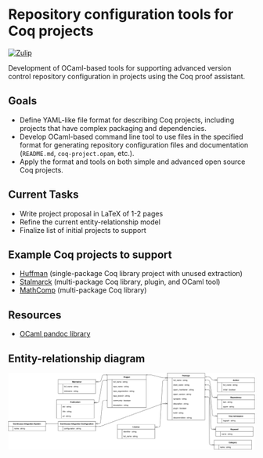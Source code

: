 # Repository configuration tools for Coq projects

[![Zulip][zulip-shield]][zulip-link]

[zulip-shield]: https://img.shields.io/badge/chat-on%20zulip-%23c1272d.svg
[zulip-link]: https://coq.zulipchat.com/#narrow/stream/237663-coq-community-devs.20.26.20users

Development of OCaml-based tools for supporting advanced version control repository configuration in projects using the Coq proof assistant.

## Goals

- Define YAML-like file format for describing Coq projects, including projects that have complex packaging and dependencies.
- Develop OCaml-based command line tool to use files in the specified format for generating repository configuration files and documentation (`README.md`, `coq-project.opam`, etc.).
- Apply the format and tools on both simple and advanced open source Coq projects.

## Current Tasks

- Write project proposal in LaTeX of 1-2 pages
- Refine the current entity-relationship model
- Finalize list of initial projects to support

## Example Coq projects to support

- [Huffman](https://github.com/coq-community/huffman) (single-package Coq library project with unused extraction)
- [Stalmarck](https://github.com/coq-community/stalmarck) (multi-package Coq library, plugin, and OCaml tool)
- [MathComp](https://github.com/math-comp/math-comp) (multi-package Coq library)

## Resources

- [OCaml pandoc library](https://github.com/smimram/ocaml-pandoc)

## Entity-relationship diagram

<img src="er-diagram.svg" width="900" alt="ER diagram">

